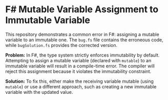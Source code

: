 # F# Mutable Variable Assignment to Immutable Variable
This repository demonstrates a common error in F#: assigning a mutable variable to an immutable one.  The `bug.fs` file contains the erroneous code, while `bugSolution.fs` provides the corrected version.

**Problem:**
In F#, the type system strictly enforces immutability by default. Attempting to assign a mutable variable (declared with `mutable`) to an immutable variable will result in a compile-time error. The compiler will reject this assignment because it violates the immutability constraint.

**Solution:**
To fix this, either make the receiving variable mutable (using `mutable`) or use a different approach, such as creating a new immutable variable with the updated value.